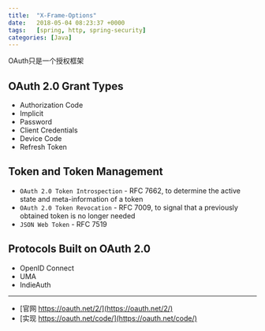 ```yaml
---
title:  "X-Frame-Options"
date:   2018-05-04 08:23:37 +0000
tags:   [spring, http, spring-security]
categories: [Java]
---
```


OAuth只是一个授权框架

## OAuth 2.0 Grant Types

- Authorization Code
- Implicit
- Password
- Client Credentials
- Device Code
- Refresh Token

## Token and Token Management

- `OAuth 2.0 Token Introspection` - RFC 7662, to determine the active state and meta-information of a token
- `OAuth 2.0 Token Revocation` - RFC 7009, to signal that a previously obtained token is no longer needed
- `JSON Web Token` - RFC 7519


## Protocols Built on OAuth 2.0

- OpenID Connect
- UMA
- IndieAuth


---
- [官网 https://oauth.net/2/](https://oauth.net/2/)
- [实现 https://oauth.net/code/](https://oauth.net/code/)